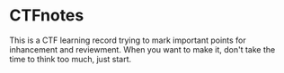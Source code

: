 # CTFnotes
This is a CTF learning record trying to mark important points for inhancement and reviewment.
When you want to make it, don't take the time to think too much, just start.
